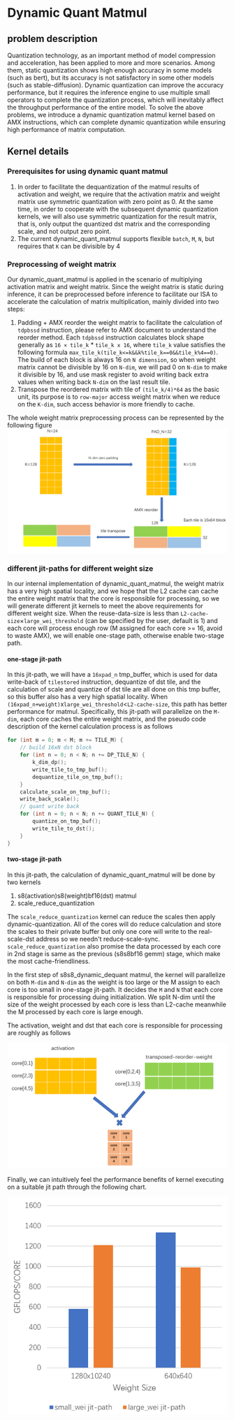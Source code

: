# Dynamic Quant Matmul

## problem description
Quantization technology, as an important method of model compression and acceleration, has been applied to more and more scenarios.  Among them, static quantization shows high enough accuracy in some models (such as bert), but its accuracy is not satisfactory in some other models (such as stable-diffusion).  Dynamic quantization can improve the accuracy performance, but it requires the inference engine to use multiple small operators to complete the quantization process, which will inevitably affect the throughput performance of the entire model.  To solve the above problems, we introduce a dynamic quantization matmul kernel based on AMX instructions, which can complete dynamic quantization while ensuring high performance of matrix computation.

## Kernel details
### Prerequisites for using dynamic quant matmul
1. In order to facilitate the dequantization of the matmul results of activation and weight, we require that the activation matrix and weight matrix use symmetric quantization with zero point as 0. At the same time, in order to cooperate with the subsequent dynamic quantization kernels, we will also use symmetric quantization for the result matrix, that is, only output the quantized dst matrix and the corresponding scale, and not output zero point.
2. The current dynamic_quant_matmul supports flexible `batch`, `M`, `N`, but requires that `K` can be divisible by 4  


### Preprocessing of weight matrix
Our dynamic_quant_matmul is applied in the scenario of multiplying activation matrix and weight matrix. Since the weight matrix is static during inference, it can be preprocessed before inference to facilitate our ISA to accelerate the calculation of matrix multiplication, mainly divided into two steps:

1. Padding + AMX reorder the weight matrix to facilitate the calculation of `tdpbssd` instruction, please refer to AMX document to understand the reorder method. Each `tdpbssd` instruction calculates block shape generally as `16 × tile_k` * `tile_k x 16`, where `tile_k` value satisfies the following formula `max_tile_k(tile_k<=k&&k%tile_k==0&&tile_k%4==0)`. The build of each block is always 16 on `N dimension`, so when weight matrix cannot be divisible by 16 on `N-dim`, we will pad 0 on `N-dim` to make it divisible by 16, and use mask register to avoid writing back extra values when writing back `N-dim` on the last result tile.
2. Transpose the reordered matrix with tile of `(tile_k/4)*64` as the basic unit, its purpose is to `row-major` access weight matrix when we reduce on the `K-dim`, such access behavior is more friendly to cache. 

The whole weight matrix preprocessing process can be represented by the following figure
![wei_preprocess](../imgs/kernel_dynamic_quant_matmul_wei_preprocess.png)  

### different jit-paths for different weight size
 In our internal implementation of dynamic_quant_matmul, the weight matrix has a very high spatial locality, and we hope that the L2 cache can cache the entire weight matrix that the core is responsible for processing, so we will generate different jit kernels to meet the above requirements for different weight size. When the reuse-data-size is less than `L2-cache-size`×`large_wei_threshold` (can be specified by the user, default is 1) and each core will process enough row (M assigned for each core >= 16, avoid to waste AMX), we will enable one-stage path, otherwise enable two-stage path.  

#### one-stage jit-path
In this jit-path, we will have a `16xpad_n` tmp_buffer, which is used for data write-back of `tilestored` instruction, dequantize of dst tile, and the calculation of scale and quantize of dst tile are all done on this tmp buffer, so this buffer also has a very high spatial locality. When `(16xpad_n+weight)`x`large_wei_threshold`<`L2-cache-size`, this path has better performance for matmul. Specifically, this jit-path will parallelize on the `M-dim`, each core caches the entire weight matrix, and the pseudo code description of the kernel calculation process is as follows
```cpp
for (int m = 0; m < M; m += TILE_M) {
    // build 16xN dst block
    for (int n = 0; n < N; n += DP_TILE_N) {
        k_dim_dp();
        write_tile_to_tmp_buf();
        dequantize_tile_on_tmp_buf();
    }
    calculate_scale_on_tmp_buf();
    write_back_scale();
    // quant write back
    for (int n = 0; n < N; n += QUANT_TILE_N) {
        quantize_on_tmp_buf();
        write_tile_to_dst();
    }
}
```
#### two-stage jit-path
In this jit-path, the calculation of dynamic_quant_matmul will be done by two kernels

1. s8(activation)s8(weight)bf16(dst) matmul
2. scale_reduce_quantization

The `scale_reduce_quantization` kernel can reduce the scales then apply dynamic-quantization. All of the cores will do reduce calculation and store the scales to their private buffer but only one core will write to the real-scale-dst address so we needn't reduce-scale-sync. `scale_reduce_quantization` also promise the data processed by each core in 2nd stage is same as the previous (s8s8bf16 gemm) stage, which make the most cache-friendliness. 

In the first step of s8s8_dynamic_dequant matmul, the kernel will parallelize on both `M-dim` and `N-dim` as the weight is too large or the M assign to each core is too small in one-stage jit-path. It decides the `M` and `N` that each core is responsible for processing duing initialization. We split N-dim until the size of the weight processed by each core is less than L2-cache meanwhile the M processed by each core is large enough.

The activation, weight and dst that each core is responsible for processing are roughly as follows

![NM_dim_parallel](../imgs/kernel_dynamic_quant_matmul_MN_parallel.png)

Finally, we can intuitively feel the performance benefits of kernel executing on a suitable jit path through the following chart.  

<div align=center>  

![perf_chat](../imgs/kernel_dynamic_quant_matmul_perf_chat.png)
</div>
